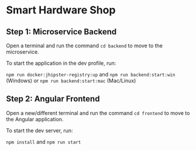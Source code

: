 # Smart Hardware Shop
## Step 1: Microservice Backend
Open a terminal and run the command `cd backend` to move to the microservice.

To start the application in the dev profile, run:

`npm run docker:jhipster-registry:up` and `npm run backend:start:win` (Windows) or `npm run backend:start:mac` (Mac/Linux)

## Step 2: Angular Frontend
Open a new/different terminal and run the command `cd frontend` to move to the Angular application.

To start the dev server, run:

`npm install` and `npm run start`
